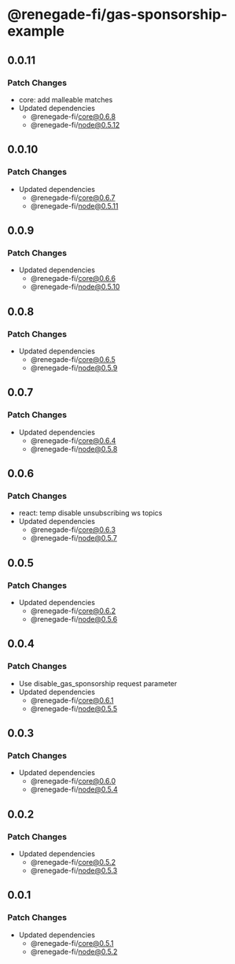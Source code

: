 # @renegade-fi/gas-sponsorship-example

## 0.0.11

### Patch Changes

- core: add malleable matches
- Updated dependencies
  - @renegade-fi/core@0.6.8
  - @renegade-fi/node@0.5.12

## 0.0.10

### Patch Changes

- Updated dependencies
  - @renegade-fi/core@0.6.7
  - @renegade-fi/node@0.5.11

## 0.0.9

### Patch Changes

- Updated dependencies
  - @renegade-fi/core@0.6.6
  - @renegade-fi/node@0.5.10

## 0.0.8

### Patch Changes

- Updated dependencies
  - @renegade-fi/core@0.6.5
  - @renegade-fi/node@0.5.9

## 0.0.7

### Patch Changes

- Updated dependencies
  - @renegade-fi/core@0.6.4
  - @renegade-fi/node@0.5.8

## 0.0.6

### Patch Changes

- react: temp disable unsubscribing ws topics
- Updated dependencies
  - @renegade-fi/core@0.6.3
  - @renegade-fi/node@0.5.7

## 0.0.5

### Patch Changes

- Updated dependencies
  - @renegade-fi/core@0.6.2
  - @renegade-fi/node@0.5.6

## 0.0.4

### Patch Changes

- Use disable_gas_sponsorship request parameter
- Updated dependencies
  - @renegade-fi/core@0.6.1
  - @renegade-fi/node@0.5.5

## 0.0.3

### Patch Changes

- Updated dependencies
  - @renegade-fi/core@0.6.0
  - @renegade-fi/node@0.5.4

## 0.0.2

### Patch Changes

- Updated dependencies
  - @renegade-fi/core@0.5.2
  - @renegade-fi/node@0.5.3

## 0.0.1

### Patch Changes

- Updated dependencies
  - @renegade-fi/core@0.5.1
  - @renegade-fi/node@0.5.2
